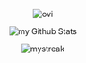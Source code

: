 <p align="center"> 
  <img src="https://github-readme-stats.vercel.app/api/top-langs?username=rj4ck&show_icons=true&locale=en&layout=compact&theme=tokyonight" alt="ovi" />
</p>
<p align="center">
  <img align="center" src="https://github-readme-stats.vercel.app/api?username=rj4ck&include_all_commits=true&count_private=true&show_icons=true&theme=tokyonight" alt="my Github Stats"/>
</p>
<p align="center">
  <img src="https://github-readme-streak-stats.herokuapp.com/?user=rj4ck&theme=tokyonight" alt="mystreak"/>
</p>
